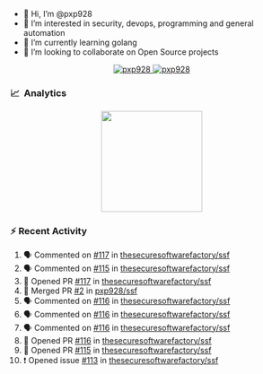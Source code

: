 - 👋  Hi, I’m @pxp928
- 👀  I’m interested in security, devops, programming and general automation
- 🌱  I’m currently learning golang
- 💞️  I’m looking to collaborate on Open Source projects

<p align="center">
  <a href="https://linkedin.com/in/pxp928" target="blank">
    <img src="https://img.shields.io/badge/linkedin-%230077B5.svg?&style=for-the-badge&logo=linkedin&logoColor=white" alt="pxp928" />
  </a>
  <a href="https://twitter.com/pxp928" target="blank">
    <img src="https://img.shields.io/badge/Twitter-1DA1F2?style=for-the-badge&logo=twitter&logoColor=white" alt="pxp928" />
  </a>
</p>

### 📈 &nbsp;Analytics

<p align="center">
  <a href="https://github.com/pxp928">
    <img height="180em" src="https://github-readme-stats-eight-theta.vercel.app/api?username=pxp928&show_icons=true&theme=radical&include_all_commits=true&count_private=true&line_height=26"/>
    <!---
    <img height="180em" src="https://github-readme-stats-eight-theta.vercel.app/api/top-langs/?username=pxp928&layout=compact&theme=radical&line_height=26"/>
    --->
  </a>
</p>

### :zap: Recent Activity

<!--START_SECTION:activity-->
1. 🗣 Commented on [#117](https://github.com/thesecuresoftwarefactory/ssf/issues/117) in [thesecuresoftwarefactory/ssf](https://github.com/thesecuresoftwarefactory/ssf)
2. 🗣 Commented on [#115](https://github.com/thesecuresoftwarefactory/ssf/issues/115) in [thesecuresoftwarefactory/ssf](https://github.com/thesecuresoftwarefactory/ssf)
3. 💪 Opened PR [#117](https://github.com/thesecuresoftwarefactory/ssf/pull/117) in [thesecuresoftwarefactory/ssf](https://github.com/thesecuresoftwarefactory/ssf)
4. 🎉 Merged PR [#2](https://github.com/pxp928/ssf/pull/2) in [pxp928/ssf](https://github.com/pxp928/ssf)
5. 🗣 Commented on [#116](https://github.com/thesecuresoftwarefactory/ssf/issues/116) in [thesecuresoftwarefactory/ssf](https://github.com/thesecuresoftwarefactory/ssf)
6. 🗣 Commented on [#116](https://github.com/thesecuresoftwarefactory/ssf/issues/116) in [thesecuresoftwarefactory/ssf](https://github.com/thesecuresoftwarefactory/ssf)
7. 🗣 Commented on [#116](https://github.com/thesecuresoftwarefactory/ssf/issues/116) in [thesecuresoftwarefactory/ssf](https://github.com/thesecuresoftwarefactory/ssf)
8. 💪 Opened PR [#116](https://github.com/thesecuresoftwarefactory/ssf/pull/116) in [thesecuresoftwarefactory/ssf](https://github.com/thesecuresoftwarefactory/ssf)
9. 💪 Opened PR [#115](https://github.com/thesecuresoftwarefactory/ssf/pull/115) in [thesecuresoftwarefactory/ssf](https://github.com/thesecuresoftwarefactory/ssf)
10. ❗️ Opened issue [#113](https://github.com/thesecuresoftwarefactory/ssf/issues/113) in [thesecuresoftwarefactory/ssf](https://github.com/thesecuresoftwarefactory/ssf)
<!--END_SECTION:activity-->

<!---
pxp928/pxp928 is a ✨ special ✨ repository because its `README.md` (this file) appears on your GitHub profile.
You can click the Preview link to take a look at your changes.
--->
